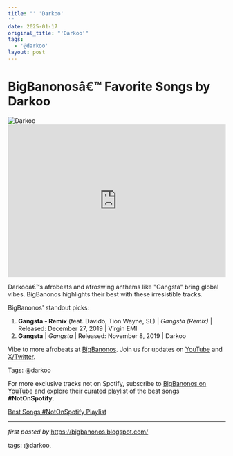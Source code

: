 ```yaml
---
title: "' 'Darkoo'
'"
date: 2025-01-17
original_title: "'Darkoo'"
tags:
  - '@darkoo'
layout: post
---
```

<!-- Title of the Post -->
<h1 >BigBanonosâ€™ Favorite Songs by Darkoo</h1> <!-- Featured Image -->
<div > <img src="https://i.scdn.co/image/ab6761610000e5ebdb583aec530ee00398fdd375" alt="Darkoo">
</div> <!-- Spotify Embed -->
<div > <iframe src="https://open.spotify.com/embed/playlist/5KSHyRGk7VvCOQXYEOwmwm?utm_source=generator" width="100%" height="352" frameBorder="0" allowfullscreen="" allow="autoplay; clipboard-write; encrypted-media; fullscreen; picture-in-picture" loading="lazy"></iframe>
</div> <!-- Introductory Text -->
<p >Darkooâ€™s afrobeats and afroswing anthems like "Gangsta" bring global vibes. BigBanonos highlights their best with these irresistible tracks.</p> <!-- Song Highlights -->
<div > <p>BigBanonos' standout picks:</p> <ol> <li><strong>Gangsta - Remix</strong> (feat. Davido, Tion Wayne, SL) | <em>Gangsta (Remix)</em> | Released: December 27, 2019 | Virgin EMI</li> <li><strong>Gangsta</strong> | <em>Gangsta</em> | Released: November 8, 2019 | Darkoo</li> </ol>
</div> <!-- Footer Links -->
<div > <p>Vibe to more afrobeats at <a href="https://bigbanonos.blogspot.com/" target="_blank">BigBanonos</a>. Join us for updates on <a href="https://www.youtube.com/@BigBanonos" target="_blank">YouTube</a> and <a href="https://x.com/bigbanonos" target="_blank">X/Twitter</a>.</p>
</div> <!-- Tags -->
<p >Tags: @darkoo</p>


<!--Subscribe and Playlist Links-->
<div>
    <p>For more exclusive tracks not on Spotify, subscribe to <a href="https://www.youtube.com/@BigBanonos" target="_blank">BigBanonos on YouTube</a> and explore their curated playlist of the best songs <strong>#NotOnSpotify</strong>.</p>
    <p><a href="https://www.youtube.com/playlist?list=PLtuNtuTatqI0kFahUCbtbfenC_ET5O_tr" target="_blank">Best Songs #NotOnSpotify Playlist<br /></a></p></div>

<hr />

<p><em>first posted by</em> <a href="https://bigbanonos.blogspot.com/" rel="noopener" target="_new">https://bigbanonos.blogspot.com/</a></p>

<p>tags: @darkoo,</p>
